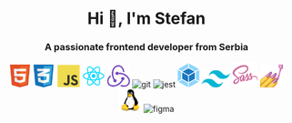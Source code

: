 <h1 align="center">Hi 👋, I'm Stefan</h1>
<h3 align="center">A passionate frontend developer from Serbia</h3>

<p align="center">
<span> <img src="./img/html.png" alt="html5" height="40"/> </span>
<span> <img src="./img/css.png" alt="css3" height="40"/> </span>
<span> <img src="https://raw.githubusercontent.com/devicons/devicon/master/icons/javascript/javascript-original.svg" alt="javascript" width="40" height="40"/> </span>
<span> <img src="./img/react.png" alt="react" width="40" height="40"/> </span>
<span> <img src="https://raw.githubusercontent.com/devicons/devicon/master/icons/redux/redux-original.svg" alt="redux" width="40" height="40"/> </span>
<span> <img src="https://www.vectorlogo.zone/logos/git-scm/git-scm-icon.svg" alt="git" width="40" height="40"/> </span>
<span> <img src="https://www.vectorlogo.zone/logos/jestjsio/jestjsio-icon.svg" alt="jest" width="40" height="40"/> </span>
<span> <img src="./img/webpack.png" alt="webpack" width="38"/> </span>
 <span> <img src="./img/tailwind.png" alt="tailwind" height="30"/> </span>
<span> <img src="https://raw.githubusercontent.com/devicons/devicon/master/icons/sass/sass-original.svg" alt="sass" width="45" height="45"/> </span>
<span> <img src="./img/styled-components.png" alt="styled-components" width="40" height="40"/> </span>
<span> <img src="https://raw.githubusercontent.com/devicons/devicon/master/icons/linux/linux-original.svg" alt="linux" width="40" height="40"/> </span>
<span> <img src="https://www.vectorlogo.zone/logos/figma/figma-icon.svg" alt="figma" width="40" height="40"/> </span>
 </p>
